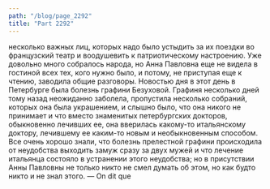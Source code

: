 ```yaml
---
path: "/blog/page_2292"
title: "Part 2292"
---
```


 несколько важных лиц, которых надо было устыдить за их поездки во французский театр и воодушевить к патриотическому настроению. Уже довольно много собралось народа, но Анна Павловна еще не видела в гостиной всех тех, кого нужно было, и потому, не приступая еще к чтению, заводила общие разговоры.
Новостью дня в этот день в Петербурге была болезнь графини Безуховой. Графиня несколько дней тому назад неожиданно заболела, пропустила несколько собраний, которых она была украшением, и слышно было, что она никого не принимает и что вместо знаменитых петербургских докторов, обыкновенно лечивших ее, она вверилась какому-то итальянскому доктору, лечившему ее каким-то новым и необыкновенным способом.
Все очень хорошо знали, что болезнь прелестной графини происходила от неудобства выходить замуж сразу за двух мужей и что лечение итальянца состояло в устранении этого неудобства; но в присутствии Анны Павловны не только никто не смел думать об этом, но как будто никто и не знал этого.
— On dit que 
